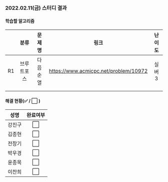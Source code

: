 ### 2022.02.11(금) 스터디 결과

#### 학습할 알고리즘

|      |    분류    |  문제명  |                 링크                  | 난이도 |
| :--: | :--------: | :------: | :-----------------------------------: | :----: |
|  R1  | 브루트포스 | 다음순열 | https://www.acmicpc.net/problem/10972 | 실버3  |
|      |            |          |                                       |        |
|      |            |          |                                       |        |

#### 해결 현황(:white_check_mark: / :white_large_square:  )

|  성명  |       완료여부       |
| :----: | :------------------: |
| 강진구 | :white_large_square: |
| 김종현 | :white_large_square: |
| 전창기 | :white_large_square: |
| 박우경 | :white_large_square: |
| 윤종목 | :white_large_square: |
| 이찬희 |  :white_large_square:  |

